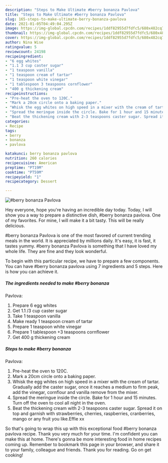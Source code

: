 ```yaml
---
description: "Steps to Make Ultimate #berry bonanza Pavlova"
title: "Steps to Make Ultimate #berry bonanza Pavlova"
slug: 165-steps-to-make-ultimate-berry-bonanza-pavlova
date: 2021-01-05T04:49:04.295Z
image: https://img-global.cpcdn.com/recipes/1ddf82955d7fdfc5/680x482cq70/berry-bonanza-pavlova-recipe-main-photo.jpg
thumbnail: https://img-global.cpcdn.com/recipes/1ddf82955d7fdfc5/680x482cq70/berry-bonanza-pavlova-recipe-main-photo.jpg
cover: https://img-global.cpcdn.com/recipes/1ddf82955d7fdfc5/680x482cq70/berry-bonanza-pavlova-recipe-main-photo.jpg
author: Nina Wise
ratingvalue: 5
reviewcount: 24198
recipeingredient:
- "6 egg whites"
- "1.1 3 cup caster sugar"
- "1 teaspoon vanilla"
- "1 teaspoon cream of tartar"
- "1 teaspoon white vinegar"
- "1 tablespoon 3 teaspoons cornflower"
- "400 g thickening cream"
recipeinstructions:
- "Pre-heat the oven to 120C."
- "Mark a 20cm circle onto a baking paper."
- "Whisk the egg whites on high speed in a mixer with the cream of tartar. Gradually add the caster sugar, once it reaches a medium to firm peak, add the vinegar, cornflour and vanilla remove from the mixer."
- "Spread the meringue inside the circle. Bake for 1 hour and 15 minutes. Turn off the oven to cool all night in the oven."
- "Beat the thickening cream with 2-3 teaspoons caster sugar. Spread it on top and garnish with strawberries, cherries, raspberries, cranberries, mango or any fruit you like.Effie xx"
categories:
- Recipe
tags:
- berry
- bonanza
- pavlova

katakunci: berry bonanza pavlova 
nutrition: 260 calories
recipecuisine: American
preptime: "PT19M"
cooktime: "PT59M"
recipeyield: "1"
recipecategory: Dessert

---
```



![#berry bonanza
Pavlova](https://img-global.cpcdn.com/recipes/1ddf82955d7fdfc5/680x482cq70/berry-bonanza-pavlova-recipe-main-photo.jpg)

Hey everyone, hope you're having an incredible day today. Today, I will show you a way to prepare a distinctive dish, #berry bonanza
pavlova. One of my favorites. For mine, I will make it a bit tasty. This will be really delicious.

#berry bonanza
Pavlova is one of the most favored of current trending meals in the world. It is appreciated by millions daily. It's easy, it is fast, it tastes yummy. #berry bonanza
Pavlova is something that I have loved my whole life. They are fine and they look wonderful.




To begin with this particular recipe, we have to prepare a few components. You can have #berry bonanza
pavlova using 7 ingredients and 5 steps. Here is how you can achieve it.

<!--inarticleads1-->

##### The ingredients needed to make #berry bonanza
Pavlova:

1. Prepare 6 egg whites
1. Get 1.1 /3 cup caster sugar
1. Take 1 teaspoon vanilla
1. Make ready 1 teaspoon cream of tartar
1. Prepare 1 teaspoon white vinegar
1. Prepare 1 tablespoon +3 teaspoons cornflower
1. Get 400 g thickening cream




<!--inarticleads2-->

##### Steps to make #berry bonanza
Pavlova:

1. Pre-heat the oven to 120C.
1. Mark a 20cm circle onto a baking paper.
1. Whisk the egg whites on high speed in a mixer with the cream of tartar. Gradually add the caster sugar, once it reaches a medium to firm peak, add the vinegar, cornflour and vanilla remove from the mixer.
1. Spread the meringue inside the circle. Bake for 1 hour and 15 minutes. Turn off the oven to cool all night in the oven.
1. Beat the thickening cream with 2-3 teaspoons caster sugar. Spread it on top and garnish with strawberries, cherries, raspberries, cranberries, mango or any fruit you like.Effie xx




So that's going to wrap this up with this exceptional food #berry bonanza
pavlova recipe. Thank you very much for your time. I'm confident you can make this at home. There's gonna be more interesting food in home recipes coming up. Remember to bookmark this page in your browser, and share it to your family, colleague and friends. Thank you for reading. Go on get cooking!
